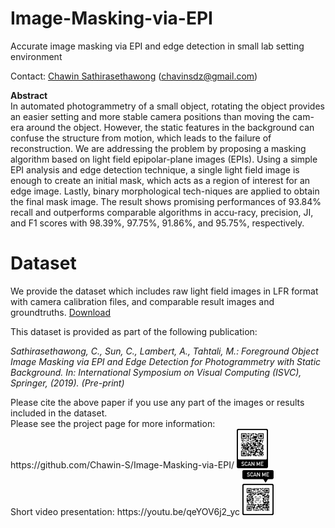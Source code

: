 # Image-Masking-via-EPI
Accurate image masking via EPI and edge detection in small lab setting environment 
<p>Contact: <a href=mailto:c.sathirasethawong@student.adfa.edu.au>Chawin Sathirasethawong</a> (<a href=mailto:chavinsdz@gmail.com>chavinsdz@gmail.com</a>)
<p><b>Abstract</b>
  <br>In automated photogrammetry of a small object, rotating the object provides an easier setting and more stable camera positions than moving the cam-era around the object. However, the static features in the background can confuse the structure from motion, which leads to the failure of reconstruction. We are addressing the problem by proposing a masking algorithm based on light field epipolar-plane images (EPIs). Using a simple EPI analysis and edge detection technique, a single light field image is enough to create an initial mask, which acts as a region of interest for an edge image. Lastly, binary morphological tech-niques are applied to obtain the final mask image. The result shows promising performances of 93.84% recall and outperforms comparable algorithms in accu-racy, precision, JI, and F1 scores with 98.39%, 97.75%, 91.86%, and 95.75%, respectively.

# Dataset
We provide the dataset which includes raw light field images in LFR format with camera calibration files, and comparable result images and groundtruths. <a href=https://cloudstor.aarnet.edu.au/plus/s/yFN89S5oaxGccnh>Download</a>
<p>This dataset is provided as part of the following publication:
<p><i>Sathirasethawong, C., Sun, C., Lambert, A., Tahtali, M.: Foreground Object Image Masking via EPI and Edge Detection for Photogrammetry with Static Background. In: International Symposium on Visual Computing (ISVC), Springer, (2019). (Pre-print)</i>
<p>Please cite the above paper if you use any part of the images or results included in the dataset. 
<br>Please see the project page for more information: https://github.com/Chawin-S/Image-Masking-via-EPI/ 
  <img src="https://raw.githubusercontent.com/Chawin-S/Image-Masking-via-EPI/master/04avzcU.png" width=10% height=10%>
<br>Short video presentation: https://youtu.be/qeYOV6j2_yc
  <img src="https://raw.githubusercontent.com/Chawin-S/Image-Masking-via-EPI/master/QRvideo.png" width=10% height=10%>
  
  
